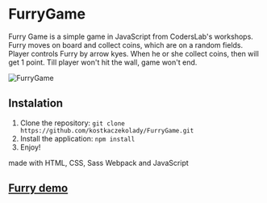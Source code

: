 # FurryGame 
Furry Game is a simple game in JavaScript from CodersLab's workshops. Furry moves on board and collect coins, which are on a random fields. Player controls Furry by arrow kyes. When he or she collect coins, then will get 1 point. Till player won't hit the wall, game won't end. 

![FurryGame](Furry.png)

## Instalation

1. Clone the repository: `git clone https://github.com/kostkaczekolady/FurryGame.git`
2. Install the application: `npm install`
3. Enjoy!


made with HTML, CSS, Sass Webpack and JavaScript
## [Furry demo](https://)

